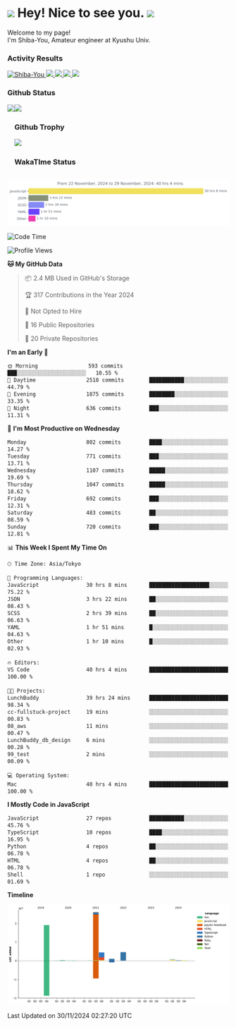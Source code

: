 <h1>
  <img src="https://emojis.slackmojis.com/emojis/images/1531849430/4246/blob-sunglasses.gif?1531849430" width="30"/> 
  Hey! Nice to see you.
  <img src="https://emojis.slackmojis.com/emojis/images/1531849430/4246/blob-sunglasses.gif?1531849430" width="30"/> 
</h1>
<p>
  Welcome to my page! <br />
  I'm Shiba-You, Amateur engineer at Kyushu Univ.
</p>


<h3>
  Activity Results
</h3>
<p align="left"> 
  <!--   GitHub  -->
  <a href="https://github.com/Shiba-You/Shiba-You/">
    <img src="https://komarev.com/ghpvc/?username=Shiba-You" alt="Shiba-You" />
  </a>
  <a href="https://github.com/Shiba-You">
    <img height="20" src="https://img.shields.io/github/followers/Shiba-You?label=follow&logo=github&style=flat" />
  </a>
  
  <!-- Qiita -->
  <a href="http://qiita.com/Shiba-You">
    <img height="20" src="https://qiita-badge.apiapi.app/s/Shiba-You/posts.svg" />
  </a>
  <a href="http://qiita.com/Shiba-You">
    <img height="20" src="https://qiita-badge.apiapi.app/s/Shiba-You/contributions.svg" />
  </a>
  <a href="http://qiita.com/Shiba-You">
    <img height="20" src="https://qiita-badge.apiapi.app/s/Shiba-You/followers.svg" />
  </a>
</p>


<h3>
  Github Status
</h3>
<div>
  <img height="170" align="left" src="https://github-readme-stats.vercel.app/api?username=Shiba-You&theme=tokyonight" />
  <img height="170" src="https://github-readme-stats.vercel.app/api/top-langs/?username=Shiba-You&theme=tokyonight&layout=compact" />
</div>

<h3>
  Github Trophy
</h3>
<div>
  <img width="800" src="https://github-profile-trophy.vercel.app/?username=Shiba-You&theme=tokyonight" />
</div>


<h3>
  WakaTIme Status
</h3>
<img src="https://github.com/Shiba-You/Shiba-You/blob/main/images/stat.svg" alt="Shiba-You WakaTime Activity"/>

<!--START_SECTION:waka-->
![Code Time](http://img.shields.io/badge/Code%20Time-1%2C032%20hrs%2017%20mins-blue)

![Profile Views](http://img.shields.io/badge/Profile%20Views-0-blue)

**🐱 My GitHub Data** 

> 📦 2.4 MB Used in GitHub's Storage 
 > 
> 🏆 317 Contributions in the Year 2024
 > 
> 🚫 Not Opted to Hire
 > 
> 📜 16 Public Repositories 
 > 
> 🔑 20 Private Repositories 
 > 
**I'm an Early 🐤** 

```text
🌞 Morning                593 commits         ███░░░░░░░░░░░░░░░░░░░░░░   10.55 % 
🌆 Daytime                2518 commits        ███████████░░░░░░░░░░░░░░   44.79 % 
🌃 Evening                1875 commits        ████████░░░░░░░░░░░░░░░░░   33.35 % 
🌙 Night                  636 commits         ███░░░░░░░░░░░░░░░░░░░░░░   11.31 % 
```
📅 **I'm Most Productive on Wednesday** 

```text
Monday                   802 commits         ████░░░░░░░░░░░░░░░░░░░░░   14.27 % 
Tuesday                  771 commits         ███░░░░░░░░░░░░░░░░░░░░░░   13.71 % 
Wednesday                1107 commits        █████░░░░░░░░░░░░░░░░░░░░   19.69 % 
Thursday                 1047 commits        █████░░░░░░░░░░░░░░░░░░░░   18.62 % 
Friday                   692 commits         ███░░░░░░░░░░░░░░░░░░░░░░   12.31 % 
Saturday                 483 commits         ██░░░░░░░░░░░░░░░░░░░░░░░   08.59 % 
Sunday                   720 commits         ███░░░░░░░░░░░░░░░░░░░░░░   12.81 % 
```


📊 **This Week I Spent My Time On** 

```text
🕑︎ Time Zone: Asia/Tokyo

💬 Programming Languages: 
JavaScript               30 hrs 8 mins       ███████████████████░░░░░░   75.22 % 
JSON                     3 hrs 22 mins       ██░░░░░░░░░░░░░░░░░░░░░░░   08.43 % 
SCSS                     2 hrs 39 mins       ██░░░░░░░░░░░░░░░░░░░░░░░   06.63 % 
YAML                     1 hr 51 mins        █░░░░░░░░░░░░░░░░░░░░░░░░   04.63 % 
Other                    1 hr 10 mins        █░░░░░░░░░░░░░░░░░░░░░░░░   02.93 % 

🔥 Editors: 
VS Code                  40 hrs 4 mins       █████████████████████████   100.00 % 

🐱‍💻 Projects: 
LunchBuddy               39 hrs 24 mins      █████████████████████████   98.34 % 
cc-fullstuck-project     19 mins             ░░░░░░░░░░░░░░░░░░░░░░░░░   00.83 % 
08_aws                   11 mins             ░░░░░░░░░░░░░░░░░░░░░░░░░   00.47 % 
LunchBuddy_db_design     6 mins              ░░░░░░░░░░░░░░░░░░░░░░░░░   00.28 % 
99_test                  2 mins              ░░░░░░░░░░░░░░░░░░░░░░░░░   00.09 % 

💻 Operating System: 
Mac                      40 hrs 4 mins       █████████████████████████   100.00 % 
```

**I Mostly Code in JavaScript** 

```text
JavaScript               27 repos            ███████████░░░░░░░░░░░░░░   45.76 % 
TypeScript               10 repos            ████░░░░░░░░░░░░░░░░░░░░░   16.95 % 
Python                   4 repos             ██░░░░░░░░░░░░░░░░░░░░░░░   06.78 % 
HTML                     4 repos             ██░░░░░░░░░░░░░░░░░░░░░░░   06.78 % 
Shell                    1 repo              ░░░░░░░░░░░░░░░░░░░░░░░░░   01.69 % 
```



**Timeline**

![Lines of Code chart](https://raw.githubusercontent.com/Shiba-You/Shiba-You/main/assets/bar_graph.png)


 Last Updated on 30/11/2024 02:27:20 UTC
<!--END_SECTION:waka-->
